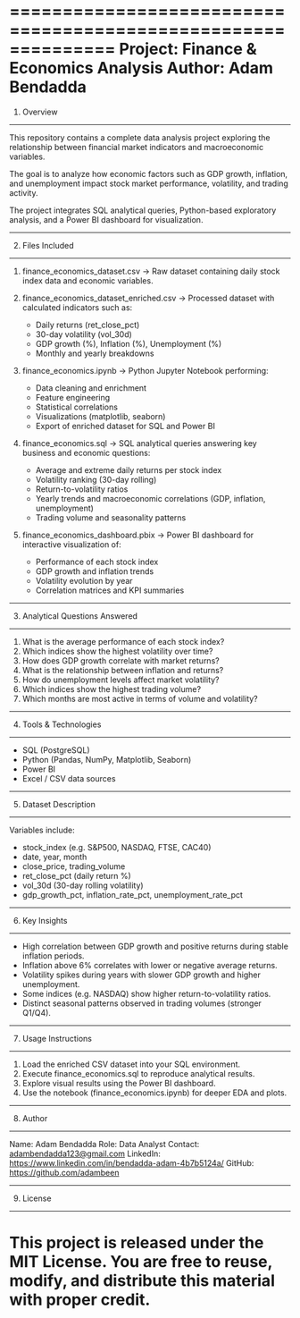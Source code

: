 ==============================================================
Project: Finance & Economics Analysis
Author: Adam Bendadda
==============================================================

1. Overview
--------------------------------------------------------------
This repository contains a complete data analysis project exploring 
the relationship between financial market indicators and 
macroeconomic variables.

The goal is to analyze how economic factors such as GDP growth, 
inflation, and unemployment impact stock market performance, 
volatility, and trading activity.

The project integrates SQL analytical queries, Python-based 
exploratory analysis, and a Power BI dashboard for visualization.

--------------------------------------------------------------
2. Files Included
--------------------------------------------------------------

1) finance_economics_dataset.csv
   → Raw dataset containing daily stock index data and economic variables.

2) finance_economics_dataset_enriched.csv
   → Processed dataset with calculated indicators such as:
      - Daily returns (ret_close_pct)
      - 30-day volatility (vol_30d)
      - GDP growth (%), Inflation (%), Unemployment (%)
      - Monthly and yearly breakdowns

3) finance_economics.ipynb
   → Python Jupyter Notebook performing:
      - Data cleaning and enrichment
      - Feature engineering
      - Statistical correlations
      - Visualizations (matplotlib, seaborn)
      - Export of enriched dataset for SQL and Power BI

4) finance_economics.sql
   → SQL analytical queries answering key business and economic questions:
      - Average and extreme daily returns per stock index
      - Volatility ranking (30-day rolling)
      - Return-to-volatility ratios
      - Yearly trends and macroeconomic correlations (GDP, inflation, unemployment)
      - Trading volume and seasonality patterns

5) finance_economics_dashboard.pbix
   → Power BI dashboard for interactive visualization of:
      - Performance of each stock index
      - GDP growth and inflation trends
      - Volatility evolution by year
      - Correlation matrices and KPI summaries

--------------------------------------------------------------
3. Analytical Questions Answered
--------------------------------------------------------------

1. What is the average performance of each stock index?
2. Which indices show the highest volatility over time?
3. How does GDP growth correlate with market returns?
4. What is the relationship between inflation and returns?
5. How do unemployment levels affect market volatility?
6. Which indices show the highest trading volume?
7. Which months are most active in terms of volume and volatility?

--------------------------------------------------------------
4. Tools & Technologies
--------------------------------------------------------------
- SQL (PostgreSQL)
- Python (Pandas, NumPy, Matplotlib, Seaborn)
- Power BI
- Excel / CSV data sources

--------------------------------------------------------------
5. Dataset Description
--------------------------------------------------------------
Variables include:
- stock_index (e.g. S&P500, NASDAQ, FTSE, CAC40)
- date, year, month
- close_price, trading_volume
- ret_close_pct (daily return %)
- vol_30d (30-day rolling volatility)
- gdp_growth_pct, inflation_rate_pct, unemployment_rate_pct

--------------------------------------------------------------
6. Key Insights
--------------------------------------------------------------
- High correlation between GDP growth and positive returns during stable inflation periods.
- Inflation above 6% correlates with lower or negative average returns.
- Volatility spikes during years with slower GDP growth and higher unemployment.
- Some indices (e.g. NASDAQ) show higher return-to-volatility ratios.
- Distinct seasonal patterns observed in trading volumes (stronger Q1/Q4).

--------------------------------------------------------------
7. Usage Instructions
--------------------------------------------------------------
1) Load the enriched CSV dataset into your SQL environment.
2) Execute finance_economics.sql to reproduce analytical results.
3) Explore visual results using the Power BI dashboard.
4) Use the notebook (finance_economics.ipynb) for deeper EDA and plots.

--------------------------------------------------------------
8. Author
--------------------------------------------------------------
Name: Adam Bendadda
Role: Data Analyst
Contact: adambendadda123@gmail.com
LinkedIn: https://www.linkedin.com/in/bendadda-adam-4b7b5124a/
GitHub: https://github.com/adambeen

--------------------------------------------------------------
9. License
--------------------------------------------------------------
This project is released under the MIT License.
You are free to reuse, modify, and distribute this material with proper credit.
==============================================================

